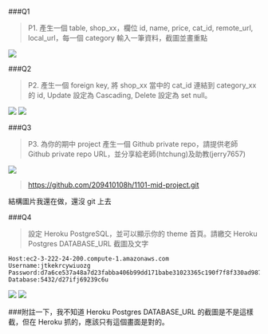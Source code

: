 ###Q1

> P1. 產生一個 table, shop_xx，欄位 id, name, price, cat_id, remote_url, local_url，每一個 category 輸入一筆資料，截圖並畫重點

![](https://i.imgur.com/68UObs2.png)

###Q2

> P2. 產生一個 foreign key, 將 shop_xx 當中的 cat_id 連結到 category_xx 的 id, Update 設定為 Cascading, Delete 設定為 set null。

![](https://i.imgur.com/Ujv7wJc.png)
![](https://i.imgur.com/9OYVO60.png)

###Q3

> P3. 為你的期中 project 產生一個 Github private repo，請提供老師 Github private repo URL，並分享給老師(htchung)及助教(jerry7657)

![](https://i.imgur.com/wL5T5qg.png)

> https://github.com/209410108h/1101-mid-project.git

結構圖片我還在做，還沒 git 上去

###Q4

> 設定 Heroku PostgreSQL，並可以顯示你的 theme 首頁。請繳交
> Heroku Postgres DATABASE_URL 截圖及文字

```
Host:ec2-3-222-24-200.compute-1.amazonaws.com
Username:jtkekrcywiuozg
Password:d7a6ce537a48a7d23fabba406b99dd171babe31023365c190f7f8f330ad9878c
Database:5432/d27ifj69239c6u
```

![](https://i.imgur.com/k6fnMgs.jpg)
![](https://i.imgur.com/TlBcb94.png)

###附註一下，我不知道 Heroku Postgres DATABASE_URL 的截圖是不是這樣截，但在 Heroku 抓的，應該只有這個畫面是對的。
